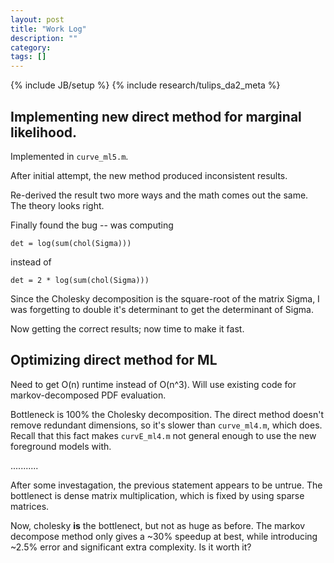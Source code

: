 ```yaml
---
layout: post
title: "Work Log"
description: ""
category: 
tags: []
---
```

{% include JB/setup %}
{% include research/tulips_da2_meta %}

Implementing new direct method for marginal likelihood.
------------------------------------------------------

Implemented in `curve_ml5.m`.

After initial attempt, the new method produced inconsistent results.

Re-derived the result two more ways and the math comes out the same.  The theory looks right.

Finally found the bug -- was computing 

    det = log(sum(chol(Sigma)))

instead of 

    det = 2 * log(sum(chol(Sigma)))

Since the Cholesky decomposition is the square-root of the matrix Sigma, I was forgetting to double it's determinant to get the determinant of Sigma.

Now getting the correct results; now time to make it fast.

Optimizing direct method for ML
--------------------------------

Need to get O(n) runtime instead of O(n^3).  Will use existing code for markov-decomposed PDF evaluation.

Bottleneck is 100% the Cholesky decomposition.  The direct method doesn't remove redundant dimensions, so it's slower than `curve_ml4.m`, which does.  Recall that this fact makes `curvE_ml4.m` not general enough to use the new foreground models with.

...........

After some investagation, the previous statement appears to be untrue.  The bottlenect is dense matrix multiplication, which is fixed by using sparse matrices.

Now, cholesky **is** the bottlenect, but not as huge as before.  The markov decompose method only gives a ~30% speedup at best, while introducing ~2.5% error and significant extra complexity. Is it worth it?


